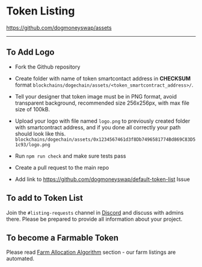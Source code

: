 # Token Listing

<https://github.com/dogmoneyswap/assets>

---

## To Add Logo

 * Fork the Github repository

 * Create folder with name of token smartcontact address in **CHECKSUM** format `blockchains/dogechain/assets/<token_smartcontract_address>/`.

 * Tell your designer that token image must be in PNG format, avoid transparent background, recommended size 256x256px, with max file size of 100kB.

 * Upload your logo with file named `logo.png` to previously created folder with smartcontract address, and if you done all correctly your path should look like this. `blockchains/dogechain/assets/0x1234567461d3f8Db7496581774Bd869C83D51c93/logo.png`

 * Run `npm run check` and make sure tests pass

 * Create a pull request to the main repo

 * Add link to <https://github.com/dogmoneyswap/default-token-list> Issue

## To add to Token List

Join the `#listing-requests` channel in [Discord](https://discord.gg/xFTnQEzu9T) and discuss with admins there. Please be prepared to provide all information about your project.

## To become a Farmable Token

Please read [Farm Allocation Algorithm](/products/amm-exchange/farm-allocation-algorithm/) section - our farm listings are automated.
